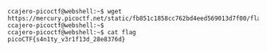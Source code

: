 	ccajero-picoctf@webshell:~$ wget https://mercury.picoctf.net/static/fb851c1858cc762bd4eed569013d7f00/flag
	ccajero-picoctf@webshell:~$ 
	ccajero-picoctf@webshell:~$ cat flag
	picoCTF{s4n1ty_v3r1f13d_28e8376d}